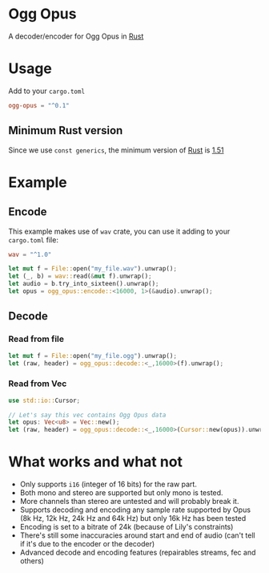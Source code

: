 # Ogg Opus
A decoder/encoder for Ogg Opus in [Rust](https://www.rust-lang.org/)

# Usage
Add to your `cargo.toml`

```toml
ogg-opus = "^0.1"
```

## Minimum Rust version

Since we use `const generics`, the minimum version of [Rust](https://www.rust-lang.org/) is [1.51](https://blog.rust-lang.org/2021/03/25/Rust-1.51.0.html)

# Example

## Encode

This example makes use of `wav` crate, you can use it adding to your `cargo.toml` file:

```toml
wav = "^1.0"
```

```rust
let mut f = File::open("my_file.wav").unwrap();
let (_, b) = wav::read(&mut f).unwrap();
let audio = b.try_into_sixteen().unwrap();
let opus = ogg_opus::encode::<16000, 1>(&audio).unwrap();
```

## Decode

### Read from file

```rust
let mut f = File::open("my_file.ogg").unwrap();
let (raw, header) = ogg_opus::decode::<_,16000>(f).unwrap();
```

### Read from Vec
```rust
use std::io::Cursor;

// Let's say this vec contains Ogg Opus data
let opus: Vec<u8> = Vec::new();
let (raw, header) = ogg_opus::decode::<_,16000>(Cursor::new(opus)).unwrap();
```

# What works and what not

* Only supports `i16` (integer of 16 bits) for the raw part.
* Both mono and stereo are supported but only mono is tested.
* More channels than stereo are untested and will probably break it.
* Supports decoding and encoding any sample rate supported by Opus (8k Hz, 12k Hz, 24k Hz and 64k Hz) but only 16k Hz has been tested
* Encoding is set to a bitrate of 24k (because of Lily's constraints)
* There's still some inaccuracies around start and end of audio (can't tell if it's due to the encoder or the decoder)
* Advanced decode and encoding features (repairables streams, fec and others)